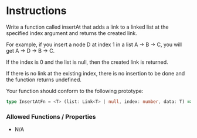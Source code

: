 # Instructions

Write a function called insertAt that adds a link to a linked list at the specified index argument and returns the
created link.

For example, if you insert a node D at index 1 in a list A -> B -> C, you will get A -> D -> B -> C.

If the index is 0 and the list is null, then the created link is returned.

If there is no link at the existing index, there is no insertion to be done and the function returns undefined.

Your function should conform to the following prototype:

```typescript
type InsertAtFn = <T> (list: Link<T> | null, index: number, data: T) => Link<T> | undefined
```

### Allowed Functions / Properties

- N/A
